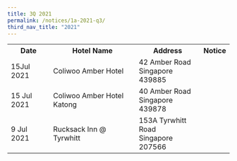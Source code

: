 ```yaml
---
title: 3Q 2021
permalink: /notices/1a-2021-q3/
third_nav_title: "2021"
---
```

<table>
   <tr>
    <th>Date</th>
    <th>Hotel Name</th>
    <th>Address</th>
    <th>Notice</th>
  </tr>
	 <tr>
    <td>15Jul 2021</td>
    <td>Coliwoo Amber Hotel</td>
    <td>42 Amber Road <br>Singapore 439885<br></td>
    <td><a href="/files/Coliwoo Amber Hotel.pdf"></a></td>
  </tr>
	 <tr>
    <td>15 Jul 2021</td>
    <td>Coliwoo Amber Hotel Katong</td>
    <td>40 Amber Road <br>Singapore 439878<br></td>
    <td><a href="/files/Coliwoo Amber Hotel Katong.pdf"></a></td>
  </tr>
    <tr>
    <td>9 Jul 2021</td>
    <td>Rucksack Inn @ Tyrwhitt</td>
    <td>153A Tyrwhitt Road <br>Singapore 207566<br></td>
    <td><a href="/files/Rucksack Inn at Tyrwhitt.pdf"></a></td>
  </tr>